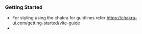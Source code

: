 ### Getting Started
- For styling using the chakra for guidlines refer https://chakra-ui.com/getting-started/vite-guide 
- 
